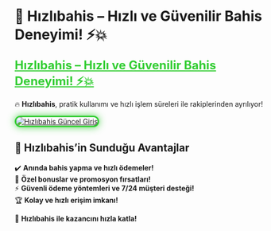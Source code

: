 # 🎯 Hızlıbahis – Hızlı ve Güvenilir Bahis Deneyimi! ⚡💥  

<a href="https://cutt.ly/HizliLink" title="Hızlıbahis Güncel Giriş" style="color: #32cd32; font-size: 24px; font-weight: bold;">Hızlıbahis – Hızlı ve Güvenilir Bahis Deneyimi! ⚡💥</a>  

🔥 **Hızlıbahis**, pratik kullanımı ve hızlı işlem süreleri ile rakiplerinden ayrılıyor!  

<a href="https://cutt.ly/HizliLink" title="Hızlıbahis Güncel Giriş">  
<img src="https://i.ibb.co/BtMhhf6/g-venligiris.jpg" alt="Hızlıbahis Güncel Giriş" style="max-width: 100%; border: 3px solid #32cd32; border-radius: 15px; box-shadow: 0px 0px 15px rgba(50, 205, 50, 0.8);">  
</a>  

## 🚀 Hızlıbahis’in Sunduğu Avantajlar  
✔️ **Anında bahis yapma ve hızlı ödemeler!**  
🎁 **Özel bonuslar ve promosyon fırsatları!**  
⚡ **Güvenli ödeme yöntemleri ve 7/24 müşteri desteği!**  
🏆 **Kolay ve hızlı erişim imkanı!**  

💎 **Hızlıbahis ile kazancını hızla katla!**
